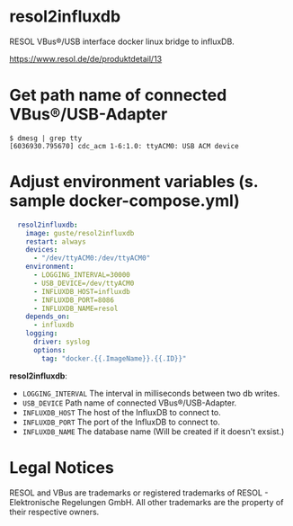 # resol2influxdb
RESOL VBus®/USB interface docker linux bridge to influxDB.

https://www.resol.de/de/produktdetail/13

# Get path name of connected VBus®/USB-Adapter
```console
$ dmesg | grep tty
[6036930.795670] cdc_acm 1-6:1.0: ttyACM0: USB ACM device
```
# Adjust environment variables (s. sample docker-compose.yml)
```yaml
  resol2influxdb:
    image: guste/resol2influxdb
    restart: always
    devices:
      - "/dev/ttyACM0:/dev/ttyACM0"
    environment:
      - LOGGING_INTERVAL=30000
      - USB_DEVICE=/dev/ttyACM0
      - INFLUXDB_HOST=influxdb
      - INFLUXDB_PORT=8086
      - INFLUXDB_NAME=resol 
    depends_on:
      - influxdb
    logging:
      driver: syslog
      options:
        tag: "docker.{{.ImageName}}.{{.ID}}"
 ```
 
__resol2influxdb__:
- `LOGGING_INTERVAL` The interval in milliseconds between two db writes.
- `USB_DEVICE` Path name of connected VBus®/USB-Adapter.
- `INFLUXDB_HOST` The host of the InfluxDB to connect to.
- `INFLUXDB_PORT` The port of the InfluxDB to connect to.
- `INFLUXDB_NAME` The database name (Will be created if it doesn't exsist.)

# Legal Notices
RESOL and VBus are trademarks or registered trademarks of RESOL - Elektronische Regelungen GmbH.
All other trademarks are the property of their respective owners.
